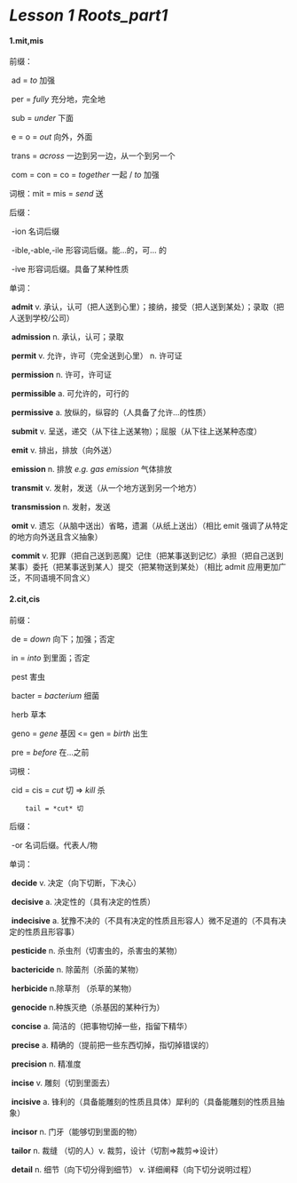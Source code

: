 # *Lesson 1 Roots_part1*



#### 1.mit,mis

前缀：

​		ad = *to* 加强 

​		per = *fully* 充分地，完全地

​		sub = *under* 下面

​		e = o =  *out* 向外，外面

​		trans = *across* 一边到另一边，从一个到另一个

​		com = con = co = *together* 一起 /  *to* 加强

词根：mit = mis = *send* 送

后缀：

​		-ion 名词后缀

​		-ible,-able,-ile 形容词后缀。能...的，可... 的

​		-ive 形容词后缀。具备了某种性质

单词：

​    	**admit** v. 承认，认可（把人送到心里）；接纳，接受（把人送到某处）；录取（把人送到学校/公司）

​    	**admission** n.  承认，认可；录取

​    	**permit** v. 允许，许可（完全送到心里） n. 许可证

​    	**permission** n. 许可，许可证 

​		**permissible** a. 可允许的，可行的

​		**permissive** a. 放纵的，纵容的（人具备了允许...的性质）

​		**submit** v. 呈送，递交（从下往上送某物）；屈服（从下往上送某种态度）

​		**emit** v. 排出，排放（向外送）

​		**emission** n. 排放 *e.g. gas emission* 气体排放

​		**transmit** v. 发射，发送（从一个地方送到另一个地方）

​		**transmission** n. 发射，发送

​		**omit** v. 遗忘（从脑中送出）省略，遗漏（从纸上送出）（相比 emit 强调了从特定的地方向外送且含义抽象） 

​		 **commit** v. 犯罪（把自己送到恶魔）记住（把某事送到记忆）承担（把自己送到某事）委托（把某事送到某人）提交（把某物送到某处）（相比 admit 应用更加广泛，不同语境不同含义）



#### 2.cit,cis

前缀：

​		de = *down* 向下；加强；否定

​		in = *into* 到里面；否定	 

​		pest 害虫

​		bacter = *bacterium* 细菌	

​		herb 草本

​		geno = *gene* 基因 <= gen = *birth* 出生

​		pre = *before* 在...之前

词根：

​		cid = cis = *cut* 切 => *kill* 杀

 		tail = *cut* 切

后缀：

​		-or 名词后缀。代表人/物

单词：

​		**decide** v. 决定（向下切断，下决心）

​		**decisive** a. 决定性的（具有决定的性质）

​		**indecisive** a. 犹豫不决的（不具有决定的性质且形容人）微不足道的（不具有决定的性质且形容事）

​		**pesticide** n. 杀虫剂（切害虫的，杀害虫的某物）

​		**bactericide** n. 除菌剂（杀菌的某物）

​		**herbicide** n.除草剂 （杀草的某物）

​		**genocide** n.种族灭绝（杀基因的某种行为）

​		**concise** a. 简洁的（把事物切掉一些，指留下精华）

​		**precise** a. 精确的（提前把一些东西切掉，指切掉错误的）

​		**precision** n. 精准度

​		**incise** v. 雕刻（切到里面去）

​		**incisive** a. 锋利的（具备能雕刻的性质且具体）犀利的（具备能雕刻的性质且抽象）

​		**incisor** n. 门牙（能够切到里面的物） 

​		**tailor** n. 裁缝 （切的人）v. 裁剪，设计（切割=>裁剪=>设计）

​		**detail** n. 细节（向下切分得到细节）  v. 详细阐释（向下切分说明过程）



